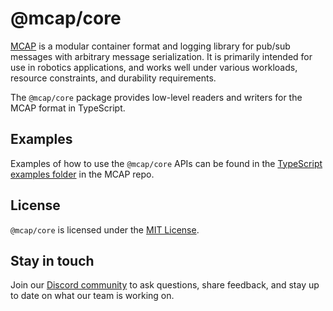 # @mcap/core

[MCAP](https://mcap.dev/) is a modular container format and logging library for pub/sub messages with arbitrary message serialization. It is primarily intended for use in robotics applications, and works well under various workloads, resource constraints, and durability requirements.

The `@mcap/core` package provides low-level readers and writers for the MCAP format in TypeScript.

## Examples

Examples of how to use the `@mcap/core` APIs can be found in the [TypeScript examples folder](https://github.com/foxglove/mcap/tree/main/typescript/examples) in the MCAP repo.

## License

`@mcap/core` is licensed under the [MIT License](https://opensource.org/licenses/MIT).

## Stay in touch

Join our [Discord community](https://foxglove.dev/chat) to ask questions, share feedback, and stay up to date on what our team is working on.
